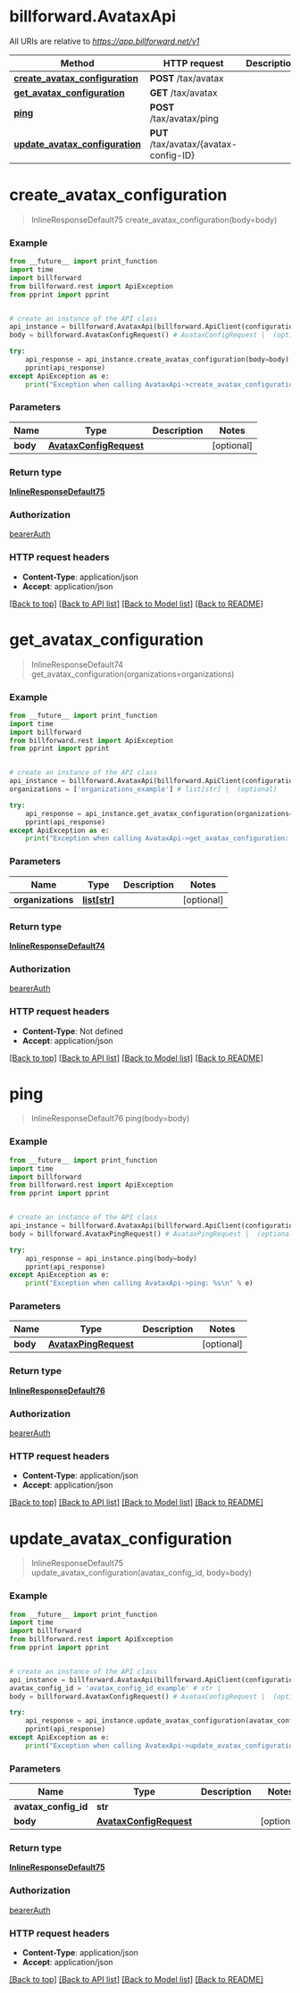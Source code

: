 # billforward.AvataxApi

All URIs are relative to *https://app.billforward.net/v1*

Method | HTTP request | Description
------------- | ------------- | -------------
[**create_avatax_configuration**](AvataxApi.md#create_avatax_configuration) | **POST** /tax/avatax | 
[**get_avatax_configuration**](AvataxApi.md#get_avatax_configuration) | **GET** /tax/avatax | 
[**ping**](AvataxApi.md#ping) | **POST** /tax/avatax/ping | 
[**update_avatax_configuration**](AvataxApi.md#update_avatax_configuration) | **PUT** /tax/avatax/{avatax-config-ID} | 

# **create_avatax_configuration**
> InlineResponseDefault75 create_avatax_configuration(body=body)



### Example
```python
from __future__ import print_function
import time
import billforward
from billforward.rest import ApiException
from pprint import pprint


# create an instance of the API class
api_instance = billforward.AvataxApi(billforward.ApiClient(configuration))
body = billforward.AvataxConfigRequest() # AvataxConfigRequest |  (optional)

try:
    api_response = api_instance.create_avatax_configuration(body=body)
    pprint(api_response)
except ApiException as e:
    print("Exception when calling AvataxApi->create_avatax_configuration: %s\n" % e)
```

### Parameters

Name | Type | Description  | Notes
------------- | ------------- | ------------- | -------------
 **body** | [**AvataxConfigRequest**](AvataxConfigRequest.md)|  | [optional] 

### Return type

[**InlineResponseDefault75**](InlineResponseDefault75.md)

### Authorization

[bearerAuth](../README.md#bearerAuth)

### HTTP request headers

 - **Content-Type**: application/json
 - **Accept**: application/json

[[Back to top]](#) [[Back to API list]](../README.md#documentation-for-api-endpoints) [[Back to Model list]](../README.md#documentation-for-models) [[Back to README]](../README.md)

# **get_avatax_configuration**
> InlineResponseDefault74 get_avatax_configuration(organizations=organizations)



### Example
```python
from __future__ import print_function
import time
import billforward
from billforward.rest import ApiException
from pprint import pprint


# create an instance of the API class
api_instance = billforward.AvataxApi(billforward.ApiClient(configuration))
organizations = ['organizations_example'] # list[str] |  (optional)

try:
    api_response = api_instance.get_avatax_configuration(organizations=organizations)
    pprint(api_response)
except ApiException as e:
    print("Exception when calling AvataxApi->get_avatax_configuration: %s\n" % e)
```

### Parameters

Name | Type | Description  | Notes
------------- | ------------- | ------------- | -------------
 **organizations** | [**list[str]**](str.md)|  | [optional] 

### Return type

[**InlineResponseDefault74**](InlineResponseDefault74.md)

### Authorization

[bearerAuth](../README.md#bearerAuth)

### HTTP request headers

 - **Content-Type**: Not defined
 - **Accept**: application/json

[[Back to top]](#) [[Back to API list]](../README.md#documentation-for-api-endpoints) [[Back to Model list]](../README.md#documentation-for-models) [[Back to README]](../README.md)

# **ping**
> InlineResponseDefault76 ping(body=body)



### Example
```python
from __future__ import print_function
import time
import billforward
from billforward.rest import ApiException
from pprint import pprint


# create an instance of the API class
api_instance = billforward.AvataxApi(billforward.ApiClient(configuration))
body = billforward.AvataxPingRequest() # AvataxPingRequest |  (optional)

try:
    api_response = api_instance.ping(body=body)
    pprint(api_response)
except ApiException as e:
    print("Exception when calling AvataxApi->ping: %s\n" % e)
```

### Parameters

Name | Type | Description  | Notes
------------- | ------------- | ------------- | -------------
 **body** | [**AvataxPingRequest**](AvataxPingRequest.md)|  | [optional] 

### Return type

[**InlineResponseDefault76**](InlineResponseDefault76.md)

### Authorization

[bearerAuth](../README.md#bearerAuth)

### HTTP request headers

 - **Content-Type**: application/json
 - **Accept**: application/json

[[Back to top]](#) [[Back to API list]](../README.md#documentation-for-api-endpoints) [[Back to Model list]](../README.md#documentation-for-models) [[Back to README]](../README.md)

# **update_avatax_configuration**
> InlineResponseDefault75 update_avatax_configuration(avatax_config_id, body=body)



### Example
```python
from __future__ import print_function
import time
import billforward
from billforward.rest import ApiException
from pprint import pprint


# create an instance of the API class
api_instance = billforward.AvataxApi(billforward.ApiClient(configuration))
avatax_config_id = 'avatax_config_id_example' # str | 
body = billforward.AvataxConfigRequest() # AvataxConfigRequest |  (optional)

try:
    api_response = api_instance.update_avatax_configuration(avatax_config_id, body=body)
    pprint(api_response)
except ApiException as e:
    print("Exception when calling AvataxApi->update_avatax_configuration: %s\n" % e)
```

### Parameters

Name | Type | Description  | Notes
------------- | ------------- | ------------- | -------------
 **avatax_config_id** | **str**|  | 
 **body** | [**AvataxConfigRequest**](AvataxConfigRequest.md)|  | [optional] 

### Return type

[**InlineResponseDefault75**](InlineResponseDefault75.md)

### Authorization

[bearerAuth](../README.md#bearerAuth)

### HTTP request headers

 - **Content-Type**: application/json
 - **Accept**: application/json

[[Back to top]](#) [[Back to API list]](../README.md#documentation-for-api-endpoints) [[Back to Model list]](../README.md#documentation-for-models) [[Back to README]](../README.md)

